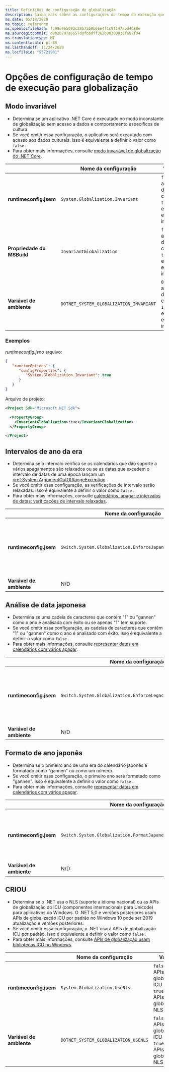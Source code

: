 ```yaml
---
title: Definições de configuração de globalização
description: Saiba mais sobre as configurações de tempo de execução que configuram aspectos de globalização de um aplicativo .NET Core, por exemplo, como ele analisa as datas japonesas.
ms.date: 05/18/2020
ms.topic: reference
ms.openlocfilehash: fc98e965093c28b75b9b66e4f1c9f147abd4680e
ms.sourcegitcommit: d8020797a6657d0fbbdff362b80300815f682f94
ms.translationtype: MT
ms.contentlocale: pt-BR
ms.lasthandoff: 11/24/2020
ms.locfileid: "95721901"
---
```

# <a name="run-time-configuration-options-for-globalization"></a>Opções de configuração de tempo de execução para globalização

## <a name="invariant-mode"></a>Modo invariável

- Determina se um aplicativo .NET Core é executado no modo inconstante de globalização sem acesso a dados e comportamento específicos de cultura.
- Se você omitir essa configuração, o aplicativo será executado com acesso aos dados culturais. Isso é equivalente a definir o valor como `false` .
- Para obter mais informações, consulte [modo invariável de globalização do .NET Core](https://github.com/dotnet/runtime/blob/master/docs/design/features/globalization-invariant-mode.md).

| | Nome da configuração | Valores |
| - | - | - |
| **runtimeconfig.jsem** | `System.Globalization.Invariant` | `false` -acesso a dados culturais<br/>`true` -executar em modo invariável |
| **Propriedade do MSBuild** | `InvariantGlobalization` | `false` -acesso a dados culturais<br/>`true` -executar em modo invariável |
| **Variável de ambiente** | `DOTNET_SYSTEM_GLOBALIZATION_INVARIANT` | `0` -acesso a dados culturais<br/>`1` -executar em modo invariável |

### <a name="examples"></a>Exemplos

*runtimeconfig.jsno* arquivo:

```json
{
   "runtimeOptions": {
      "configProperties": {
         "System.Globalization.Invariant": true
      }
   }
}
```

Arquivo de projeto:

```xml
<Project Sdk="Microsoft.NET.Sdk">

  <PropertyGroup>
    <InvariantGlobalization>true</InvariantGlobalization>
  </PropertyGroup>

</Project>
```

## <a name="era-year-ranges"></a>Intervalos de ano da era

- Determina se o intervalo verifica se os calendários que dão suporte a vários apagamentos são relaxados ou se as datas que excedem o intervalo de datas de uma época lançam um <xref:System.ArgumentOutOfRangeException> .
- Se você omitir essa configuração, as verificações de intervalo serão relaxadas. Isso é equivalente a definir o valor como `false` .
- Para obter mais informações, consulte [calendários, apagar e intervalos de datas: verificações de intervalo relaxadas](../../standard/datetime/working-with-calendars.md#calendars-eras-and-date-ranges-relaxed-range-checks).

| | Nome da configuração | Valores |
| - | - | - |
| **runtimeconfig.jsem** | `Switch.System.Globalization.EnforceJapaneseEraYearRanges` | `false` -verificações de intervalo relaxadas<br/>`true` -estouros causam uma exceção |
| **Variável de ambiente** | N/D | N/D |

## <a name="japanese-date-parsing"></a>Análise de data japonesa

- Determina se uma cadeia de caracteres que contém "1" ou "gannen" como o ano é analisada com êxito ou se apenas "1" tem suporte.
- Se você omitir essa configuração, as cadeias de caracteres que contêm "1" ou "gannen" como o ano é analisado com êxito. Isso é equivalente a definir o valor como `false` .
- Para obter mais informações, consulte [representar datas em calendários com vários apagar](../../standard/datetime/working-with-calendars.md#represent-dates-in-calendars-with-multiple-eras).

| | Nome da configuração | Valores |
| - | - | - |
| **runtimeconfig.jsem** | `Switch.System.Globalization.EnforceLegacyJapaneseDateParsing` | `false` -"Gannen" ou "1" tem suporte<br/>`true` -somente "1" é suportado |
| **Variável de ambiente** | N/D | N/D |

## <a name="japanese-year-format"></a>Formato de ano japonês

- Determina se o primeiro ano de uma era do calendário japonês é formatado como "gannen" ou como um número.
- Se você omitir essa configuração, o primeiro ano será formatado como "gannen". Isso é equivalente a definir o valor como `false` .
- Para obter mais informações, consulte [representar datas em calendários com vários apagar](../../standard/datetime/working-with-calendars.md#represent-dates-in-calendars-with-multiple-eras).

| | Nome da configuração | Valores |
| - | - | - |
| **runtimeconfig.jsem** | `Switch.System.Globalization.FormatJapaneseFirstYearAsANumber` | `false` -Formatar como "gannen"<br/>`true` -Formatar como número |
| **Variável de ambiente** | N/D | N/D |

## <a name="nls"></a>CRIOU

- Determina se o .NET usa o NLS (suporte a idioma nacional) ou as APIs de globalização do ICU (componentes internacionais para Unicode) para aplicativos do Windows. O .NET 5,0 e versões posteriores usam APIs de globalização ICU por padrão no Windows 10 pode ser 2019 atualização e versões posteriores.
- Se você omitir essa configuração, o .NET usará APIs de globalização ICU por padrão. Isso é equivalente a definir o valor como `false` .
- Para obter mais informações, consulte [APIs de globalização usam bibliotecas ICU no Windows](../compatibility/globalization/5.0/icu-globalization-api.md).

| | Nome da configuração | Valores | Introduzida |
| - | - | - | - |
| **runtimeconfig.jsem** | `System.Globalization.UseNls` | `false` -Usar APIs de globalização ICU<br/>`true` -Usar APIs de globalização NLS | .NET 5,0 |
| **Variável de ambiente** | `DOTNET_SYSTEM_GLOBALIZATION_USENLS` | `false` -Usar APIs de globalização ICU<br/>`true` -Usar APIs de globalização NLS | .NET 5,0 |

